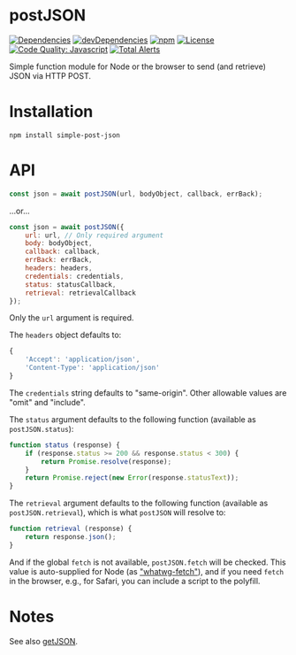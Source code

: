 # postJSON

[![Dependencies](https://img.shields.io/david/brettz9/postJSON.svg)](https://david-dm.org/brettz9/postJSON)
[![devDependencies](https://img.shields.io/david/dev/brettz9/postJSON.svg)](https://david-dm.org/brettz9/postJSON?type=dev)
[![npm](https://img.shields.io/npm/v/simple-post-json.svg)](https://www.npmjs.com/package/simple-post-json)
[![License](https://img.shields.io/npm/l/simple-post-json.svg)](LICENSE-MIT)
[![Code Quality: Javascript](https://img.shields.io/lgtm/grade/javascript/g/brettz9/postJSON.svg?logo=lgtm&logoWidth=18)](https://lgtm.com/projects/g/brettz9/postJSON/context:javascript)
[![Total Alerts](https://img.shields.io/lgtm/alerts/g/brettz9/postJSON.svg?logo=lgtm&logoWidth=18)](https://lgtm.com/projects/g/brettz9/postJSON/alerts)

Simple function module for Node or the browser to send (and retrieve)
JSON via HTTP POST.

# Installation

`npm install simple-post-json`

# API

```js
const json = await postJSON(url, bodyObject, callback, errBack);
```

...or...

```js
const json = await postJSON({
    url: url, // Only required argument
    body: bodyObject,
    callback: callback,
    errBack: errBack,
    headers: headers,
    credentials: credentials,
    status: statusCallback,
    retrieval: retrievalCallback
});
```

Only the `url` argument is required.

The `headers` object defaults to:

```js
{
    'Accept': 'application/json',
    'Content-Type': 'application/json'
}
```

The `credentials` string defaults to "same-origin". Other allowable values
are "omit" and "include".

The `status` argument defaults to the following function (available as
`postJSON.status`):

```js
function status (response) {
    if (response.status >= 200 && response.status < 300) {
        return Promise.resolve(response);
    }
    return Promise.reject(new Error(response.statusText));
}
```

The `retrieval` argument defaults to the following function (available as
`postJSON.retrieval`), which is what `postJSON` will resolve to:

```js
function retrieval (response) {
    return response.json();
}
```

And if the global `fetch` is not available, `postJSON.fetch` will be checked.
This value is auto-supplied for Node (as ["whatwg-fetch"](https://github.com/github/fetch)),
and if you need `fetch` in the browser, e.g., for Safari, you can include a
script to the polyfill.

# Notes

See also [getJSON](https://github.com/brettz9/getJSON).
